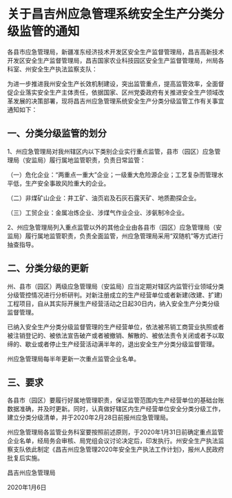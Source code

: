 # 关于昌吉州应急管理系统安全生产分类分级监管的通知



各县市应急管理局，新疆准东经济技术开发区安全生产监督管理局，昌吉高新技术开发区安全生产监督管理局，昌吉国家农业科技园区安全生产监督管理局，州局各科室、州安全生产执法监察支队：

为进一步推进我州安全生产长效机制建设，突出监管重点，提高监管效率，全面督促企业落实安全生产主体责任，依据国家、区州党委政府有关推进安全生产领域改革发展的决策部署，现将昌吉州应急管理系统安全生产分类分级监管工作有关事宜通知如下：

## 一、分类分级监管的划分

1、州应急管理局对我州辖区内以下类别企业实行重点监管，县市（园区）应急管理局（安监局）履行属地监管职责，负责日常监管：

（一）危化企业：“两重点一重大”企业；一级重大危险源企业；工艺复杂而管理水平低，生产安全事故风险重大的企业。

（二）非煤矿山企业：井工矿、油页岩及石灰石露天矿、地质勘探企业。

（三）工贸企业：金属冶炼企业、涉煤气作业企业、涉氨制冷企业。

2、州应急管理局列入重点监管以外的其他企业由各县市（园区）应急管理局（安监局）履行属地监管职责，负责全面监管，州应急管理局采用“双随机”等方式进行抽查指导。

## 二、分类分级的更新

州、县市（园区）两级应急管理局（安监局）应当定期对辖区内监管行业领域分类分级管控情况进行分析研判。对新注册成立的生产经营单位或者新建(改建、扩建)工程项目，自从其实际开展生产经营活动之日起30日内，纳入安全生产分类分级监督管理。

已纳入安全生产分类分级监督管理的生产经营单位，依法被吊销工商营业执照或者被注销登记的、被依法宣告破产或者被撤销、解散的、被依法责令关闭或者予以取缔的、歇业或者停止生产经营活动满半年的，退出安全生产分类分级监督管理。

州应急管理局每半年更新一次重点监管企业名单。

## 三、要求

各县市（园区）要履行好属地管理职责，保证监管范围内生产经营单位的基础台账数据准确，并及时更新。同时，认真做好辖区内生产经营单位安全分类分级工作，建立分类分级清单，并于2020年2月28日前报州应急管理局。

州应急管理局各监管业务科室要按照前述原则，于2020年1月31日前确定重点监管企业名单，经局务会审核、局党组会议讨论决定后，印发执行。州安全生产执法监察支队依此制定《昌吉州应急管理2020年安全生产执法工作计划》，报州人民政府批复后实施。

&#x20;                                                                                                                           昌吉州应急管理局

&#x20;                                                                                                                              2020年1月6日
